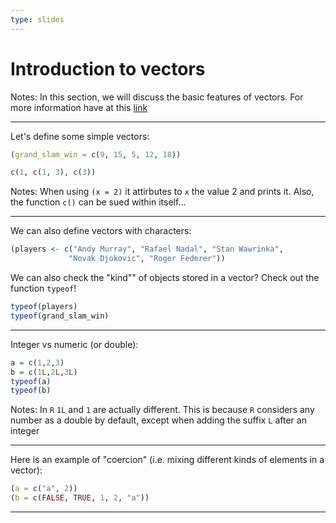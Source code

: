 ```yaml
---
type: slides
---
```


# Introduction to vectors

Notes: In this section, we will discuss the basic features of vectors. For more information have at this [link](https://smac-group.github.io/ds/data.html#vectors)

---

Let's define some simple vectors: 

```r
(grand_slam_win = c(9, 15, 5, 12, 18))
```


```r
c(1, c(1, 3), c(3))
```

Notes: When using `(x = 2)` it attirbutes to `x` the value 2 and prints it. Also, the function `c()` can be sued within itself...

---

We can also define vectors with characters:

```r
(players <- c("Andy Murray", "Rafael Nadal", "Stan Wawrinka", 
             "Novak Djokovic", "Roger Federer"))
```


We can also check the "kind"" of objects stored in a vector? Check out the function `typeof`!

```r
typeof(players)
typeof(grand_slam_win)
```

---

Integer vs numeric (or double):

```r
a = c(1,2,3)
b = c(1L,2L,3L)
typeof(a)
typeof(b)
```

Notes: In `R` `1L` and `1` are actually different. This is because `R` considers any number as a double by default, except when adding the suffix `L` after an integer 

---

Here is an example of "coercion" (i.e. mixing different kinds of elements in a vector):

```r
(a = c("a", 2))
(b = c(FALSE, TRUE, 1, 2, "a"))
```

---